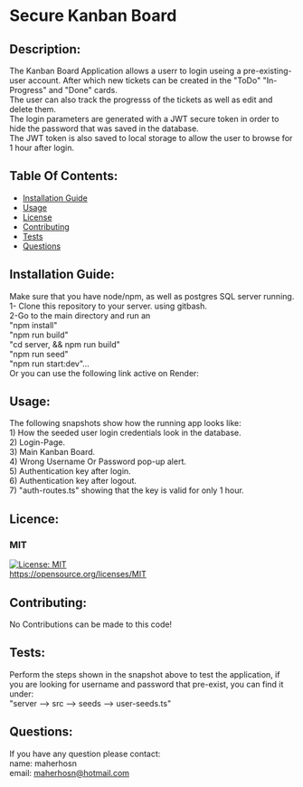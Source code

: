 # Secure Kanban Board

## Description:
The Kanban Board Application allows a userr to login useing a pre-existing- user account. After which new tickets can be created in the "ToDo" "In-Progress" and "Done" cards.<br>The user can also track the progresss of the tickets as well as edit and delete them.<br>The login parameters are generated with a JWT secure token in order to hide the password that was saved in the database.<br>The JWT token is also saved to local storage to allow the user to browse for 1 hour after login.

## Table Of Contents:
- [Installation Guide](#installation-guide)
- [Usage](#usage)
- [License](#license)
- [Contributing](#contributing)
- [Tests](#tests)
- [Questions](#questions)

## Installation Guide:
Make sure that you have node/npm, as well as postgres SQL server running.<br>1- Clone this repository to your server. using gitbash.<br>2-Go to the main directory and run an<br> "npm install" <br>"npm run build"<br>"cd server, && npm run build"<br>"npm run seed"<br>"npm run start:dev"... <br> Or you can use the following link active on Render:

## Usage: 
The following snapshots show how the running app looks like:<br> 1) How the seeded user login credentials look in the database.<br> 2) Login-Page.<br> 3) Main Kanban Board.<br> 4) Wrong Username Or Password pop-up alert.<br> 5) Authentication key after login.<br> 6) Authentication key after logout.<br> 7) "auth-routes.ts" showing that the key is valid for only 1 hour.

## Licence: <br>
### MIT <br>
[![License: MIT](https://img.shields.io/badge/License-MIT-yellow.svg)](https://opensource.org/licenses/MIT) <br>
https://opensource.org/licenses/MIT


## Contributing:
No Contributions can be made to this code!

## Tests:
Perform the steps shown in the snapshot above to test the application, if you are looking for username and password that pre-exist, you can find it under:<br> "server --> src --> seeds --> user-seeds.ts"

## Questions:
If you have any question please contact: <br>
name: maherhosn <br>
email: maherhosn@hotmail.com
  